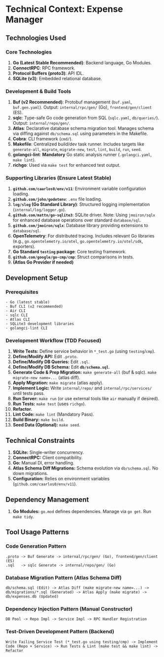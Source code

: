 # Technical Context: Expense Manager

## Technologies Used

### Core Technologies

1. **Go (Latest Stable Recommended)**: Backend language, Go Modules.
2. **ConnectRPC**: RPC framework.
3. **Protocol Buffers (proto3)**: API IDL.
4. **SQLite (v3)**: Embedded relational database.

### Development & Build Tools

1. **Buf (v2 Recommended)**: Protobuf management (`buf.yaml`, `buf.gen.yaml`). Output: `internal/rpc/gen/` (Go), `frontend/gen/client` (ES).
2. **sqlc**: Type-safe Go code generation from SQL (`sqlc.yaml`, `db/queries/`). Output: `internal/repo/gen/`.
3. **Atlas**: Declarative database schema migration tool. Manages schema via diffing against `db/schema.sql` using parameters in the Makefile.
4. **Cobra**: CLI framework (`cmd/`).
5. **Makefile**: Centralized build/dev task runner. Includes targets like `generate-all`, `migrate`, `migrate-new`, `test`, `lint`, `build`, `run`, `seed`.
6. **golangci-lint**: **Mandatory** Go static analysis runner (`.golangci.yaml`, `make lint`).
7. **richgo**: Used via `make test` for enhanced test output.

### Supporting Libraries (Ensure Latest Stable)

1. **`github.com/caarlos0/env/v11`**: Environment variable configuration loading.
2. **`github.com/joho/godotenv`**: `.env` file loading.
3. **`log/slog` (Go Standard Library)**: Structured logging implementation (`internal/log/logger.go`).
4. **`github.com/mattn/go-sqlite3`**: SQLite driver. Note: Using `jmoiron/sqlx` for enhanced database operations over standard `database/sql`.
5. **`github.com/jmoiron/sqlx`**: Database library providing extensions to `database/sql`.
6. **OpenTelemetry**: For distributed tracing. Includes relevant Go libraries (e.g., `go.opentelemetry.io/otel`, `go.opentelemetry.io/otel/sdk`, exporters).
7. **Go Standard `testing` package**: Core testing framework.
8. **`github.com/google/go-cmp/cmp`**: Struct comparisons in tests.
9. **(Atlas Go Provider if needed)**

## Development Setup

### Prerequisites

```shell
- Go (latest stable)
- Buf CLI (v2 recommended)
- Air CLI
- sqlc CLI
- Atlas CLI
- SQLite3 development libraries
- golangci-lint CLI
```

### Development Workflow (TDD Focused)

1. **Write Tests:** Define service behavior in `*_test.go` (using `testing`/`cmp`).
2. **Define/Modify API:** Edit `.proto`.
3. **Define/Modify DB Queries:** Edit `.sql`.
4. **Define/Modify DB Schema:** Edit **`db/schema.sql`**.
5. **Generate Code & Prep Migration:** `make generate-all` (buf & sqlc). `make migrate-new name=...` (atlas diff).
6. **Apply Migration:** `make migrate` (atlas apply).
7. **Implement Logic:** Write `internal/repo/` and `internal/rpc/services/` until tests pass.
8. **Run Server:** `make run` (or use external tools like `air` manually if desired).
9. **Run Tests:** `make test` (uses `richgo`).
10. **Refactor.**
11. **Lint Code:** `make lint` (Mandatory Pass).
12. **Build Binary:** `make build`.
13. **Seed Data (Optional):** `make seed`.

## Technical Constraints

1. **SQLite:** Single-writer concurrency.
2. **ConnectRPC:** Client compatibility.
3. **Go:** Manual DI, error handling.
4. **Atlas Schema Diff Migrations:** Schema evolution via `db/schema.sql`. No down migrations.
5. **Configuration:** Relies on environment variables (`github.com/caarlos0/env/v11`).

## Dependency Management

1. **Go Modules:** `go.mod` defines dependencies. Manage via `go get`. Run `make tidy`.

## Tool Usage Patterns

### Code Generation Pattern

```shell
.proto -> Buf Generate -> internal/rpc/gen/ (Go), frontend/gen/client (ES)
.sql   -> sqlc Generate -> internal/repo/gen/ (Go)
```

### Database Migration Pattern (Atlas Schema Diff)

```shell
db/schema.sql (Edit) -> Atlas Diff (make migrate-new name=...) -> db/migrations/*.sql (Generated) -> Atlas Apply (make migrate) -> db/expenses.db (Updated)
```

### Dependency Injection Pattern (Manual Constructor)

```shell
DB Pool -> Repo Impl -> Service Impl -> RPC Handler Registration
```

### Test-Driven Development Pattern (Backend)

```shell
Write Failing Service Test (*_test.go using testing/cmp) -> Implement Code (Repo + Service) -> Run Tests & Lint (make test && make lint) -> Refactor
```
